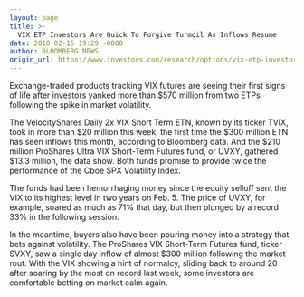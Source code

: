 ```yaml
---
layout: page
title: >-
  VIX ETP Investors Are Quick To Forgive Turmoil As Inflows Resume
date: 2018-02-15 19:29 -0800
author: BLOOMBERG NEWS
origin_url: https://www.investors.com/research/options/vix-etp-investors-are-quick-to-forgive-turmoil-as-inflows-resume/
---
```






Exchange-traded products tracking VIX futures are seeing their first signs of life after investors yanked more than $570 million from two ETPs following the spike in market volatility.


The VelocityShares Daily 2x VIX Short Term ETN, known by its ticker TVIX, took in more than $20 million this week, the first time the $300 million ETN has seen inflows this month, according to Bloomberg data. And the $210 million ProShares Ultra VIX Short-Term Futures fund, or UVXY, gathered $13.3 million, the data show. Both funds promise to provide twice the performance of the Cboe SPX Volatility Index.


The funds had been hemorrhaging money since the equity selloff sent the VIX to its highest level in two years on Feb. 5. The price of UVXY, for example, soared as much as 71% that day, but then plunged by a record 33% in the following session.


In the meantime, buyers also have been pouring money into a strategy that bets against volatility. The ProShares VIX Short-Term Futures fund, ticker SVXY, saw a single day inflow of almost $300 million following the market rout. With the VIX showing a hint of normalcy, sliding back to around 20 after soaring by the most on record last week, some investors are comfortable betting on market calm again.




